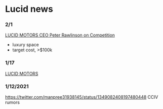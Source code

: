 # Lucid news


### 2/1
[LUCID MOTORS CEO Peter Rawlinson on Competition](https://www.youtube.com/watch?v=MDRyjvtZrIA)
- luxury space
- target cost, >$100k


### 1/17
[LUCID MOTORS](https://www.youtube.com/watch?v=RjRJDK7hnXY)


### 1/12/2021
https://twitter.com/manpree31938145/status/1349082408197480448
CCIV rumors
